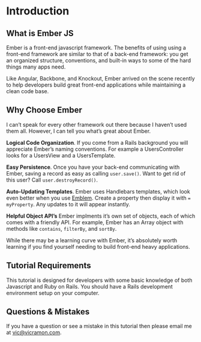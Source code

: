 # Introduction

## What is Ember JS

Ember is a front-end javascript framework. The benefits of using using a front-end
framework are similar to that of a back-end framework: you get an organized
structure, conventions, and built-in ways to some of the hard things many apps need.

Like Angular, Backbone, and Knockout, Ember arrived on the scene recently to help
developers build great front-end applications while maintaining a clean code base.

## Why Choose Ember

I can’t speak for every other framework out there because I haven’t used them all.
However, I can tell you what’s great about Ember.

**Logical Code Organization**. If you come from a Rails background you will appreciate
Ember’s naming conventions. For example a UsersController looks for a UsersView and a
UsersTemplate.

**Easy Persistence**. Once you have your back-end communicating with Ember, saving a
record as easy as calling `user.save()`. Want to get rid of this user?  Call
`user.destroyRecord()`.

**Auto-Updating Templates**. Ember uses Handlebars templates, which look even better when you use [Emblem](http://emblemjs.com). Create a property then display it with `= myProperty`. Any updates to it will appear instantly.

**Helpful Object API’s** Ember implments it’s own set of objects, each of which comes with
a friendly API. For example, Ember has an Array object with methods like `contains`,
`filterBy`, and `sortBy`.

While there may be a learning curve with Ember, it’s absolutely worth learning if you find
yourself needing to build front-end heavy applications.

## Tutorial Requirements

This tutorial is designed for developers with some basic knowledge of both Javascript and Ruby
on Rails. You should have a Rails development environment setup on your computer.

## Questions & Mistakes

If you have a question or see a mistake in this tutorial then please email me at
vic@vicramon.com.
